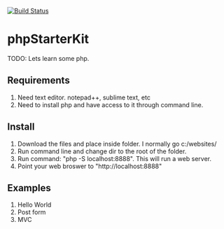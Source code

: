 [![Build Status](https://travis-ci.org/Brutnus/phpStarterKit.svg?branch=master)](https://travis-ci.org/Brutnus/phpStarterKit)

# phpStarterKit

TODO: Lets learn some php.

## Requirements

1. Need text editor. notepad++, sublime text, etc
2. Need to install php and have access to it through command line.

## Install

1. Download the files and place inside folder. I normally go c:/websites/<foldername>
2. Run command line and change dir to the root of the folder.
3. Run command: "php -S localhost:8888". This will run a web server.
4. Point your web broswer to "http://localhost:8888"

## Examples

1. Hello World
2. Post form
3. MVC




